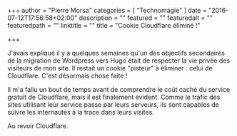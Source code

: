 +++
author = "Pierre Morsa"
categories = [ "Technomagie" ]
date = "2016-07-12T17:56:58+02:00"
description = ""
featured = ""
featuredalt = ""
featuredpath = ""
linktitle = ""
title = "Cookie Cloudflare éliminé !"

+++

J'avais expliqué il y a quelques semaines qu'un des objectifs secondaires de la migration de Wordpress vers Hugo était de respecter la vie privée des visiteurs de mon site. Il restait un cookie "pisteur" à éliminer : celui de Cloudflare. C'est désormais chose faite !

Il m'a fallu un bout de temps avant de comprendre le coût caché du service gratuit de Cloudflare, mais il est finalement évident. Comme le trafic des sites utilisant leur service passe par leurs serveurs, ils sont capables de suivre les internautes à la trace dans leurs visites.

Au revoir Cloudflare.